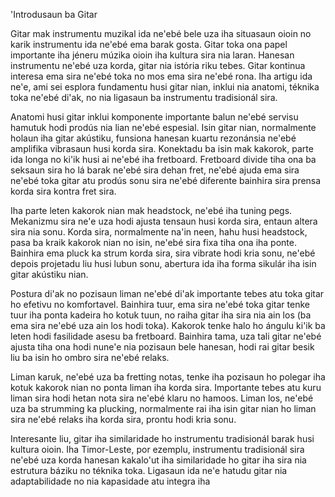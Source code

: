 'Introdusaun ba Gitar

Gitar mak instrumentu muzikal ida ne'ebé bele uza iha situasaun oioin no karik instrumentu ida ne'ebé ema barak gosta. Gitar toka ona papel importante iha jéneru múzika oioin iha kultura sira nia laran. Hanesan instrumentu ne'ebé uza korda, gitar nia istória riku tebes. Gitar kontinua interesa ema sira ne'ebé toka no mos ema sira ne'ebé rona. Iha artigu ida ne'e, ami sei esplora fundamentu husi gitar nian, inklui nia anatomi, téknika toka ne'ebé di'ak, no nia ligasaun ba instrumentu tradisionál sira.

Anatomi husi gitar inklui komponente importante balun ne'ebé servisu hamutuk hodi prodús nia lian ne'ebé espesial. Isin gitar nian, normalmente holaun iha gitar akústiku, funsiona hanesan kuartu rezonánsia ne'ebé amplifika vibrasaun husi korda sira. Konektadu ba isin mak kakorok, parte ida longa no ki'ik husi ai ne'ebé iha fretboard. Fretboard divide tiha ona ba seksaun sira ho lá barak ne'ebé sira dehan fret, ne'ebé ajuda ema sira ne'ebé toka gitar atu prodús sonu sira ne'ebé diferente bainhira sira prensa korda sira kontra fret sira.

Iha parte leten kakorok nian mak headstock, ne'ebé iha tuning pegs. Mekanizmu sira ne'e uza hodi ajusta tensaun husi korda sira, entaun altera sira nia sonu. Korda sira, normalmente na'in neen, hahu husi headstock, pasa ba kraik kakorok nian no isin, ne'ebé sira fixa tiha ona iha ponte. Bainhira ema pluck ka strum korda sira, sira vibrate hodi kria sonu, ne'ebé depois projetadu liu husi lubun sonu, abertura ida iha forma sikulár iha isin gitar akústiku nian.

Postura di'ak no pozisaun liman ne'ebé di'ak importante tebes atu toka gitar ho efetivu no komfortavel. Bainhira tuur, ema sira ne'ebé toka gitar tenke tuur iha ponta kadeira ho kotuk tuun, no raiha gitar iha sira nia ain los (ba ema sira ne'ebé uza ain los hodi toka). Kakorok tenke halo ho ángulu ki'ik ba leten hodi fasilidade asesu ba fretboard. Bainhira tama, uza tali gitar ne'ebé ajusta tiha ona hodi nune'e nia pozisaun bele hanesan, hodi rai gitar besik liu ba isin ho ombro sira ne'ebé relaks.

Liman karuk, ne'ebé uza ba fretting notas, tenke iha pozisaun ho polegar iha kotuk kakorok nian no ponta liman iha korda sira. Importante tebes atu kuru liman sira hodi hetan nota sira ne'ebé klaru no hamoos. Liman los, ne'ebé uza ba strumming ka plucking, normalmente rai iha isin gitar nian ho liman sira ne'ebé relaks iha korda sira, prontu hodi kria sonu.

Interesante liu, gitar iha similaridade ho instrumentu tradisionál barak husi kultura oioin. Iha Timor-Leste, por ezemplu, instrumentu tradisionál sira ne'ebé uza korda hanesan kakalo'ut iha similaridade ho gitar iha sira nia estrutura báziku no téknika toka. Ligasaun ida ne'e hatudu gitar nia adaptabilidade no nia kapasidade atu integra iha